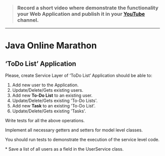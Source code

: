 > ### Record a short video where demonstrate the functionality your Web Application and publish it in your [<u>YouTube</u>](https://www.youtube.com) channel.

***

# Java Online Marathon
## ‘ToDo List’ Application

Please, create Service Layer of ‘ToDo List’ Application should be able to:

1. Add new user to the Application.
2. Update/Delete/Gets existing users.
3. Add new **To-Do List** to an existing user.
4. Update/Delete/Gets existing 'To-Do Lists'.
5. Add new **Task** to an existing 'To-Do List'.
6. Update/Delete/Gets existing 'Tasks'.

Write tests for all the above operations.

Implement all necessary getters and setters for model level classes.

You should run tests to demonstrate the execution of the service level code.

\* Save a list of all users as a field in the UserService class.
